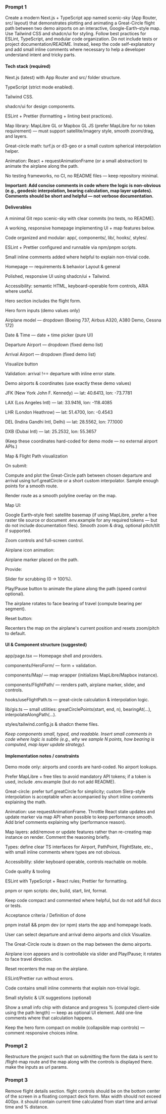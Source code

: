 ### Prompt 1

Create a modern Next.js + TypeScript app named scenic-sky (App Router, src/ layout) that demonstrates plotting and animating a Great-Circle flight path between two demo airports on an interactive, Google-Earth–style map. Use Tailwind CSS and shadcn/ui for styling. Follow best practices for ESLint, TypeScript, and modular code organization. Do not include tests or project documentation/README. Instead, keep the code self-explanatory and add small inline comments where necessary to help a developer understand intent and tricky parts.

#### Tech stack (required)

Next.js (latest) with App Router and src/ folder structure.

TypeScript (strict mode enabled).

Tailwind CSS.

shadcn/ui for design components.

ESLint + Prettier (formatting + linting best practices).

Map library: MapLibre GL or Mapbox GL JS (prefer MapLibre for no token requirement) — must support satellite/imagery style, smooth zoom/drag, and layers.

Great-circle math: turf.js or d3-geo or a small custom spherical interpolation helper.

Animation: React + requestAnimationFrame (or a small abstraction) to animate the airplane along the path.

No testing frameworks, no CI, no README files — keep repository minimal.

**Important: Add concise comments in code where the logic is non-obvious (e.g., geodesic interpolation, bearing calculation, map layer updates). Comments should be short and helpful — not verbose documentation.**

#### Deliverables

A minimal Git repo scenic-sky with clear commits (no tests, no README).

A working, responsive homepage implementing UI + map features below.

Code organized and modular: app/, components/, lib/, hooks/, styles/.

ESLint + Prettier configured and runnable via npm/pnpm scripts.

Small inline comments added where helpful to explain non-trivial code.

Homepage — requirements & behavior
Layout & general

Polished, responsive UI using shadcn/ui + Tailwind.

Accessibility: semantic HTML, keyboard-operable form controls, ARIA where useful.

Hero section includes the flight form.

Hero form inputs (demo values only)

Airplane model — dropdown (Boeing 737, Airbus A320, A380 Demo, Cessna 172)

Date & Time — date + time picker (pure UI)

Departure Airport — dropdown (fixed demo list)

Arrival Airport — dropdown (fixed demo list)

Visualize button

Validation: arrival !== departure with inline error state.

Demo airports & coordinates (use exactly these demo values)

JFK (New York John F. Kennedy) — lat: 40.6413, lon: -73.7781

LAX (Los Angeles Intl) — lat: 33.9416, lon: -118.4085

LHR (London Heathrow) — lat: 51.4700, lon: -0.4543

DEL (Indira Gandhi Intl, Delhi) — lat: 28.5562, lon: 77.1000

DXB (Dubai Intl) — lat: 25.2532, lon: 55.3657

(Keep these coordinates hard-coded for demo mode — no external airport APIs.)

Map & Flight Path visualization

On submit:

Compute and plot the Great-Circle path between chosen departure and arrival using turf.greatCircle or a short custom interpolator. Sample enough points for a smooth route.

Render route as a smooth polyline overlay on the map.

Map UI:

Google Earth–style feel: satellite basemap (if using MapLibre, prefer a free raster tile source or document .env.example for any required tokens — but do not include documentation files). Smooth zoom & drag, optional pitch/tilt if supported.

Zoom controls and full-screen control.

Airplane icon animation:

Airplane marker placed on the path.

Provide:

Slider for scrubbing (0 → 100%).

Play/Pause button to animate the plane along the path (speed control optional).

The airplane rotates to face bearing of travel (compute bearing per segment).

Reset button:

Recenters the map on the airplane's current position and resets zoom/pitch to default.

#### UI & Component structure (suggested)

app/page.tsx — Homepage shell and providers.

components/HeroForm/ — form + validation.

components/Map/ — map wrapper (initializes MapLibre/Mapbox instance).

components/FlightPath/ — renders path, airplane marker, slider, and controls.

hooks/useFlightPath.ts — great-circle calculation & interpolation logic.

lib/gis.ts — small utilities: greatCirclePoints(start, end, n), bearingAt(...), interpolateAlongPath(...).

styles/tailwind.config.js & shadcn theme files.

_Keep components small, typed, and readable. Insert small comments in code where logic is subtle (e.g., why we sample N points, how bearing is computed, map layer update strategy)._

#### Implementation notes / constraints

Demo mode only: airports and coords are hard-coded. No airport lookups.

Prefer MapLibre + free tiles to avoid mandatory API tokens; if a token is used, include .env.example (but do not add README).

Great-circle: prefer turf.greatCircle for simplicity; custom Slerp-style interpolation is acceptable when accompanied by short inline comments explaining the math.

Animation: use requestAnimationFrame. Throttle React state updates and update marker via map API when possible to keep performance smooth. Add brief comments explaining why (performance reason).

Map layers: add/remove or update features rather than re-creating map instance on render. Comment the reasoning briefly.

Types: define clear TS interfaces for Airport, PathPoint, FlightState, etc., with small inline comments where types are not obvious.

Accessibility: slider keyboard operable, controls reachable on mobile.

Code quality & tooling

ESLint with TypeScript + React rules; Prettier for formatting.

pnpm or npm scripts: dev, build, start, lint, format.

Keep code compact and commented where helpful, but do not add full docs or tests.

Acceptance criteria / Definition of done

pnpm install && pnpm dev (or npm) starts the app and homepage loads.

User can select departure and arrival demo airports and click Visualize.

The Great-Circle route is drawn on the map between the demo airports.

Airplane icon appears and is controllable via slider and Play/Pause; it rotates to face travel direction.

Reset recenters the map on the airplane.

ESLint/Prettier run without errors.

Code contains small inline comments that explain non-trivial logic.

Small stylistic & UX suggestions (optional)

Show a small info chip with distance and progress % (computed client-side using the path length) — keep as optional UI element. Add one-line comments where that calculation happens.

Keep the hero form compact on mobile (collapsible map controls) — comment responsive choices inline.



### Prompt 2

Restructure the project such that on submitting the form the data is sent to /flight-map route and the map along with the controls is displayed there. make the inputs as url params.



### Prompt 3

Remove flight details section. flight controls should be on the bottom center of the screen in a floating compact deck form. Max width should not exceed 400px. it should contain current time calculated from start time and arrival time and % distance.

